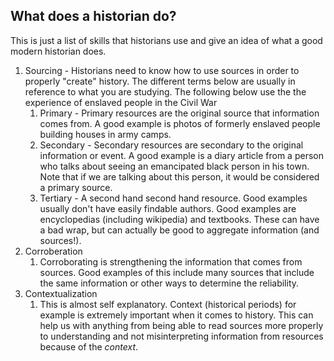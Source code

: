## What does a historian do?
This is just a list of skills that historians use and give an idea of what a good modern historian does.
1. Sourcing - Historians need to know how to use sources in order to properly "create" history. The different terms below are usually in reference to what you are studying. The following below use the the experience of enslaved people in the Civil War
	1. Primary - Primary resources are the original source that information comes from. A good example is photos of formerly enslaved people building houses in army camps.
	2. Secondary - Secondary resources are secondary to the original information or event. A good example is a diary article from a person who talks about seeing an emancipated black person in his town. Note that if we are talking about this person, it would be considered a primary source.
	3. Tertiary - A second hand second hand resource. Good examples usually don't have easily findable authors. Good examples are encyclopedias (including wikipedia) and textbooks. These can have a bad wrap, but can actually be good to aggregate information (and sources!).
2. Corroberation
	1. Corroborating is strengthening the information that comes from sources. Good examples of this include many sources that include the same information or other ways to determine the reliability.
3. Contextualization
	1. This is almost self explanatory. Context (historical periods) for example is extremely important when it comes to history. This can help us with anything from being able to read sources more properly to understanding and not misinterpreting information from resources because of the *context*.